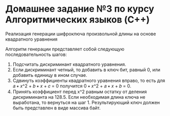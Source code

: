# Домашнее задание №3 по курсу Алгоритмических языков (C++)
Реализация генерации шифроключа произвольной длины на основе квадратного уравнения

Алгоритм генерации представляет
собой следующую последовательность шагов:
1. Подсчитать дискриминант квадратного уравнения.
2. Если дискриминант четный, то добавить в ключ бит, равный 0,
   или добавить единицу в ином случае.
3. Сдвинуть коэффициенты квадратного уравнения вправо, то есть
   для 𝑎 ∗ 𝑥^2 + 𝑏 ∗ 𝑥 + 𝑐 = 0 получится 0 ∗ 𝑥^2 + 𝑎 ∗ 𝑥 + 𝑏 = 0.
4. Принять коэффициент перед x^2 равным остатку от деления
   дискриминанта на 128.5. Если необходимая длина ключа не выработана, то вернуться на
   шаг 1.
   Результирующий ключ должен быть представлен в виде массива байт.

